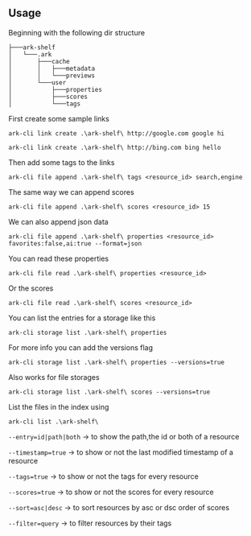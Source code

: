 ## Usage

Beginning with the following dir structure

```
├───ark-shelf
│   └───.ark
│       ├───cache
│       │   ├───metadata
│       │   └───previews
│       └───user
│           ├───properties
│           ├───scores
│           └───tags
```

First create some sample links

`ark-cli link create .\ark-shelf\ http://google.com google hi`

`ark-cli link create .\ark-shelf\ http://bing.com bing hello`

Then add some tags to the links

`ark-cli file append .\ark-shelf\ tags <resource_id> search,engine`

The same way we can append scores

`ark-cli file append .\ark-shelf\ scores <resource_id> 15`

We can also append json data

`ark-cli file append .\ark-shelf\ properties <resource_id> favorites:false,ai:true --format=json`

You can read these properties

`ark-cli file read .\ark-shelf\ properties <resource_id>`

Or the scores

`ark-cli file read .\ark-shelf\ scores <resource_id>`

You can list the entries for a storage like this

`ark-cli storage list .\ark-shelf\ properties`

For more info you can add the versions flag

`ark-cli storage list .\ark-shelf\ properties --versions=true`

Also works for file storages

`ark-cli storage list .\ark-shelf\ scores --versions=true`

List the files in the index using 

`ark-cli list .\ark-shelf\`

`--entry=id|path|both` -> to show the path,the id or both of a resource

`--timestamp=true` -> to show or not the last modified timestamp of a resource

`--tags=true` -> to show or not the tags for every resource

`--scores=true` -> to show or not the scores for every resource

`--sort=asc|desc` -> to sort resources by asc or dsc order of scores

`--filter=query` -> to filter resources by their tags





